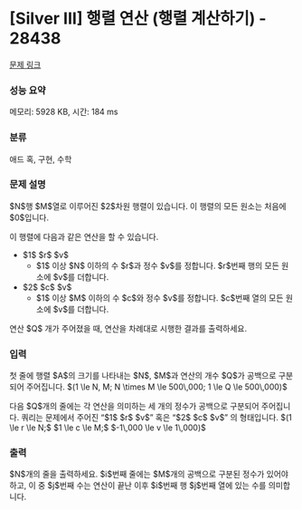 # [Silver III] 행렬 연산 (행렬 계산하기) - 28438 

[문제 링크](https://www.acmicpc.net/problem/28438) 

### 성능 요약

메모리: 5928 KB, 시간: 184 ms

### 분류

애드 혹, 구현, 수학

### 문제 설명

<p>$N$행 $M$열로 이루어진 $2$차원 행렬이 있습니다. 이 행렬의 모든 원소는 처음에 $0$입니다.</p>

<p>이 행렬에 다음과 같은 연산을 할 수 있습니다.</p>

<ul>
	<li>$1$ $r$ $v$
	<ul>
		<li>$1$ 이상 $N$ 이하의 수 $r$과 정수 $v$를 정합니다. $r$번째 행의 모든 원소에 $v$를 더합니다.</li>
	</ul>
	</li>
	<li>$2$ $c$ $v$
	<ul>
		<li>$1$ 이상 $M$ 이하의 수 $c$와 정수 $v$를 정합니다. $c$번째 열의 모든 원소에 $v$를 더합니다.</li>
	</ul>
	</li>
</ul>

<p>연산 $Q$ 개가 주어졌을 때, 연산을 차례대로 시행한 결과를 출력하세요.</p>

### 입력 

 <p>첫 줄에 행렬 $A$의 크기를 나타내는 $N$, $M$과 연산의 개수 $Q$가 공백으로 구분되어 주어집니다. $(1 \le N, M; N \times M \le 500\,000; 1 \le Q \le 500\,000)$</p>

<p>다음 $Q$개의 줄에는 각 연산을 의미하는 세 개의 정수가 공백으로 구분되어 주어집니다. 쿼리는 문제에서 주어진 “$1$ $r$ $v$” 혹은 “$2$ $c$ $v$” 의 형태입니다. $(1 \le r \le N;$ $1 \le c \le M;$ $-1\,000 \le v \le 1\,000)$</p>

### 출력 

 <p>$N$개의 줄을 출력하세요. $i$번째 줄에는 $M$개의 공백으로 구분된 정수가 있어야 하고, 이 중 $j$번째 수는 연산이 끝난 이후 $i$번째 행 $j$번째 열에 있는 수를 의미합니다.</p>

